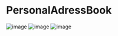 # PersonalAdressBook
![image](https://github.com/xsinemgunesx/PersonalAdressBook/assets/104680332/3ad5127e-4e42-4f85-84c3-59cbfd17fd17)
![image](https://github.com/xsinemgunesx/PersonalAdressBook/assets/104680332/765a7062-7a8c-4a06-bb82-0f479cc14f5d)
![image](https://github.com/xsinemgunesx/PersonalAdressBook/assets/104680332/f981a34c-72fa-45b6-9962-bfc3d4b752e6)


